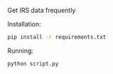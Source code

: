 Get IRS data frequently

Installation: 
```bash
pip install -r requirements.txt
```

Running: 
```python
python script.py
```